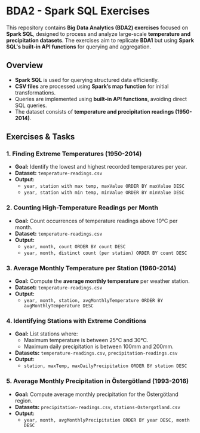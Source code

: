 # BDA2 - Spark SQL Exercises  

This repository contains **Big Data Analytics (BDA2) exercises** focused on **Spark SQL**, designed to process and analyze large-scale **temperature and precipitation datasets**. The exercises aim to replicate **BDA1** but using **Spark SQL's built-in API functions** for querying and aggregation.

## Overview  

- **Spark SQL** is used for querying structured data efficiently.
- **CSV files** are processed using **Spark’s map function** for initial transformations.
- Queries are implemented using **built-in API functions**, avoiding direct SQL queries.
- The dataset consists of **temperature and precipitation readings (1950-2014)**.

## Exercises & Tasks 

### 1. Finding Extreme Temperatures (1950-2014)  
- **Goal:** Identify the lowest and highest recorded temperatures per year.  
- **Dataset:** `temperature-readings.csv`  
- **Output:**  
  - `year, station with max temp, maxValue ORDER BY maxValue DESC`  
  - `year, station with min temp, minValue ORDER BY minValue DESC`  

### 2. Counting High-Temperature Readings per Month  
- **Goal:** Count occurrences of temperature readings above 10°C per month.  
- **Dataset:** `temperature-readings.csv`  
- **Output:**  
  - `year, month, count ORDER BY count DESC`  
  - `year, month, distinct count (per station) ORDER BY count DESC`  

### 3. Average Monthly Temperature per Station (1960-2014) 
- **Goal:** Compute the **average monthly temperature** per weather station.  
- **Dataset:** `temperature-readings.csv`  
- **Output:**  
  - `year, month, station, avgMonthlyTemperature ORDER BY avgMonthlyTemperature DESC`  

### 4. Identifying Stations with Extreme Conditions  
- **Goal:** List stations where:  
  - Maximum temperature is between 25°C and 30°C.  
  - Maximum daily precipitation is between 100mm and 200mm.  
- **Datasets:** `temperature-readings.csv`, `precipitation-readings.csv`  
- **Output:**  
  - `station, maxTemp, maxDailyPrecipitation ORDER BY station DESC`  

### 5. Average Monthly Precipitation in Östergötland (1993-2016)  
- **Goal:** Compute average monthly precipitation for the Östergötland region.  
- **Datasets:** `precipitation-readings.csv`, `stations-Ostergotland.csv`  
- **Output:**  
  - `year, month, avgMonthlyPrecipitation ORDER BY year DESC, month DESC`  

